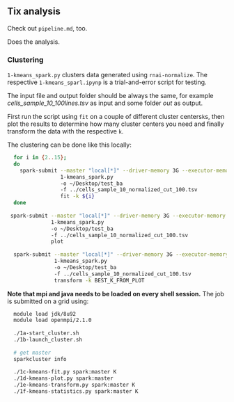 ## Tix analysis

Check out `pipeline.md`, too.

Does the analysis.


### Clustering

`1-kmeans_spark.py` clusters data generated using `rnai-normalize`. The respective
`1-kmeans_sparl.ipynp` is a trial-and-error script for testing.
 
The input file and output folder should be always the same, for example
 *cells_sample_10_100lines.tsv* as input and some folder *out* as output.
 
First run the script using `fit` on a couple of different cluster centers`k`s, 
then plot the results to determine how many cluster centers you need and 
finally transform the data with the respective `k`.

The clustering can be done like this locally:
```bash
  for i in {2..15};
  do
    spark-submit --master "local[*]" --driver-memory 3G --executor-memory 6G 
                 1-kmeans_spark.py 
                 -o ~/Desktop/test_ba 
                 -f ../cells_sample_10_normalized_cut_100.tsv 
                 fit -k ${i}
  done
               
 spark-submit --master "local[*]" --driver-memory 3G --executor-memory 6G 
              1-kmeans_spark.py 
              -o ~/Desktop/test_ba 
              -f ../cells_sample_10_normalized_cut_100.tsv 
              plot
               
  spark-submit --master "local[*]" --driver-memory 3G --executor-memory 6G 
               1-kmeans_spark.py 
               -o ~/Desktop/test_ba 
               -f ../cells_sample_10_normalized_cut_100.tsv 
               transform -k BEST_K_FROM_PLOT
```

**Note that mpi and java needs to be loaded on every shell session.** The job is submitted on a grid using:
```bash
  module load jdk/8u92
  module load openmpi/2.1.0
  
  ./1a-start_cluster.sh
  ./1b-launch_cluster.sh
  
  # get master
  sparkcluster info
   
  ./1c-kmeans-fit.py spark:master K
  ./1d-kmeans-plot.py spark:master
  ./1e-kmeans-transform.py spark:master K
  ./1f-kmeans-statistics.py spark:master K
```
